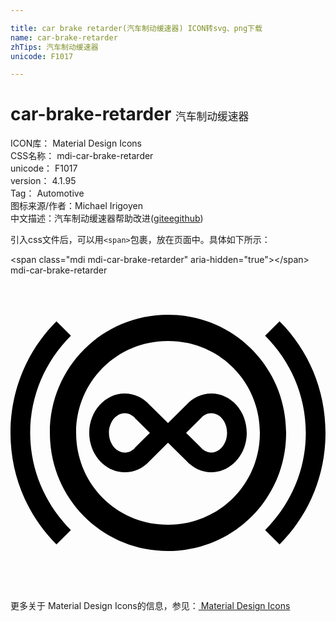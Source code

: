 ```yaml
---

title: car brake retarder(汽车制动缓速器) ICON转svg、png下载
name: car-brake-retarder
zhTips: 汽车制动缓速器
unicode: F1017

---
```


# car-brake-retarder  <small style="font-size: 60%;font-weight: 100">汽车制动缓速器</small>


<div class="detail-page">
<p>
<span>
ICON库：
<span class="badge-secondary badge">Material Design Icons</span> 
</span>
<br/>
<span>
CSS名称：
<span class="badge-secondary badge">mdi-car-brake-retarder</span> 
</span>
<br/>
<span>
unicode：
<span class="badge-secondary badge">F1017</span> 
</span>
<br/>
<span>
version：
<span class="badge-secondary badge">4.1.95</span> 
</span>
<br/>
<span>Tag：
<span class="badge-light badge">Automotive</span>
</span>
<br/>
<span>图标来源/作者：<span class="badge-light badge">Michael Irigoyen</span></span> 
<br/>
<span class="zh-detail">中文描述：<span class="badge-primary badge">汽车制动缓速器</span><span class="help-link"><span>帮助改进</span>(<a href="https://gitee.com/liuwave/icon-helper/edit/master/json/material/car-brake-retarder.json" target="_blank" rel="noopener noreferrer">gitee</a><a href="https://github.com/liuwave/icon-helper/edit/master/json/material/car-brake-retarder.json" target="_blank" rel="noopener noreferrer">github</a></span>)</span><br/>
</p>
</div>
<div class="alert alert-dark">
  <i class="mdi mdi-car-brake-retarder mdi-48px"></i>
  <i class="mdi mdi-car-brake-retarder mdi-36px"></i>
  <i class="mdi mdi-car-brake-retarder mdi-24px"></i>
  <i class="mdi mdi-car-brake-retarder mdi-18px"></i>
</div>
<div>
  <p>引入css文件后，可以用<code>&lt;span&gt;</code>包裹，放在页面中。具体如下所示：    
  </p>
  <div class="alert alert-primary" style="font-size: 14px">
    &lt;span class="mdi mdi-car-brake-retarder" aria-hidden="true"&gt;&lt;/span&gt;
    <copy-btn content='<span class="mdi mdi-car-brake-retarder" aria-hidden="true"></span>'></copy-btn>
  </div>
  <div class="alert alert-secondary">
    <i class="mdi mdi-car-brake-retarder"
    style="font-size: 24px"
    aria-hidden="true"></i> mdi-car-brake-retarder
    <copy-btn content="mdi-car-brake-retarder" btn-title="复制图标名称"></copy-btn>
  </div>
</div>
<div id="svg" class="svg-wrap">
<svg xmlns="http://www.w3.org/2000/svg" viewBox="0 0 24 24"><path d="M12 3C7 3 3 7 3 12S7 21 12 21 21 17 21 12 17 3 12 3M12 19C8.1 19 5 15.9 5 12S8.1 5 12 5 19 8.1 19 12 15.9 19 12 19M20.5 20.5C22.7 18.3 24 15.3 24 12S22.7 5.7 20.5 3.5L19.4 4.6C21.3 6.5 22.5 9.1 22.5 12S21.3 17.5 19.4 19.4L20.5 20.5M4.6 19.4C2.7 17.5 1.5 14.9 1.5 12S2.7 6.5 4.6 4.6L3.5 3.5C1.3 5.7 0 8.7 0 12S1.3 18.3 3.5 20.5L4.6 19.4M15.3 10.5C15.96 10.5 16.5 11.17 16.5 12C16.5 12.81 15.95 13.5 15.3 13.5C14.93 13.5 14.66 13.29 14.5 13.11L14.47 13.08L14.44 13.05L13.38 12L14.47 10.92L14.5 10.89L14.53 10.86C14.74 10.63 15 10.5 15.3 10.5M8.7 10.5C9.07 10.5 9.34 10.71 9.5 10.88L9.5 10.92L9.56 10.95L10.62 12L9.53 13.08L9.5 13.11L9.47 13.15C9.26 13.37 9 13.5 8.7 13.5C8.05 13.5 7.5 12.81 7.5 12S8.05 10.5 8.7 10.5M15.3 9C14.58 9 13.9 9.31 13.42 9.85L12 11.25L10.61 9.88C10.1 9.31 9.42 9 8.7 9C7.21 9 6 10.35 6 12S7.21 15 8.7 15C9.42 15 10.1 14.69 10.59 14.15L12 12.75L13.39 14.12C13.9 14.68 14.58 15 15.3 15C16.79 15 18 13.65 18 12C18 10.33 16.79 9 15.3 9Z" /></svg>
</div>
<detail full-name='mdi-car-brake-retarder'></detail>
    
<div><p>更多关于 Material Design Icons的信息，参见：<a target="_blank" href="https://iconhelper.cn/material.html"> Material Design Icons</a>
</p></div>

